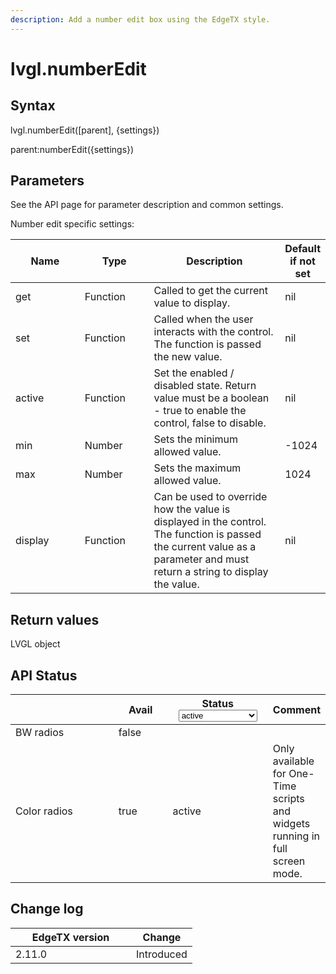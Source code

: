 ```yaml
---
description: Add a number edit box using the EdgeTX style.
---
```


# lvgl.numberEdit

## Syntax

lvgl.numberEdit(\[parent], {settings})

parent:numberEdit({settings})

## Parameters

See the API page for parameter description and common settings.

Number edit specific settings:

<table><thead><tr><th width="133">Name</th><th width="122">Type</th><th width="289">Description</th><th>Default if not set</th></tr></thead><tbody><tr><td>get</td><td>Function</td><td>Called to get the current value to display.</td><td>nil</td></tr><tr><td>set</td><td>Function</td><td>Called when the user interacts with the control.<br>The function is passed the new value.</td><td>nil</td></tr><tr><td>active</td><td>Function</td><td>Set the enabled / disabled state. Return value must be a boolean - true to enable the control, false to disable.</td><td>nil</td></tr><tr><td>min</td><td>Number</td><td>Sets the minimum allowed value.</td><td>-1024</td></tr><tr><td>max</td><td>Number</td><td>Sets the maximum allowed value.</td><td>1024</td></tr><tr><td>display</td><td>Function</td><td>Can be used to override how the value is displayed in the control. The function is passed the current value as a parameter and must return a string to display the value.</td><td>nil</td></tr></tbody></table>

## Return values

LVGL object

## API Status

<table><thead><tr><th width="153"></th><th width="72" data-type="checkbox">Avail</th><th width="145">Status<select><option value="93c8b010d44e45efaec5c0c14d3992ac" label="active" color="blue"></option><option value="7e7074d1164048e3b0b24a02b4300f6c" label="to be depreciated" color="blue"></option></select></th><th>Comment</th></tr></thead><tbody><tr><td>BW radios</td><td>false</td><td></td><td></td></tr><tr><td>Color radios</td><td>true</td><td><span data-option="93c8b010d44e45efaec5c0c14d3992ac">active</span></td><td>Only available for One-Time scripts and widgets running in full screen mode.</td></tr></tbody></table>

## Change log

<table><thead><tr><th width="177">EdgeTX version</th><th>Change</th></tr></thead><tbody><tr><td>2.11.0</td><td>Introduced</td></tr></tbody></table>
